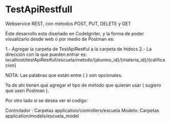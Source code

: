 # TestApiRestfull
Webservice REST, con metodos POST, PUT, DELETE y GET 

Este desarrollo esta diseñado en CodeIgniter, y la forma de poder visualizarlo desde web o por medio de Postman es:

 1.- Agregar la carpeta de TestApiRestful a la carpeta de htdocs 
 2.- La dirección con la que pueden entrar es: localhost/testApiRestfull/escuela/metodo/{alumno_id}/{materia_id}/{calificacion} 

NOTA: Las palabras que están entre { } son opcionales.
 
Ya de ahí tienen que agregar el tipo de método que quieran usar ( sugiero que usen Postman ).

Por otro lado si se desea ver el codigo:

Controlador : Carpetas application/controllers/escuela
Modelo: Carpetas application/models/escuela_model
